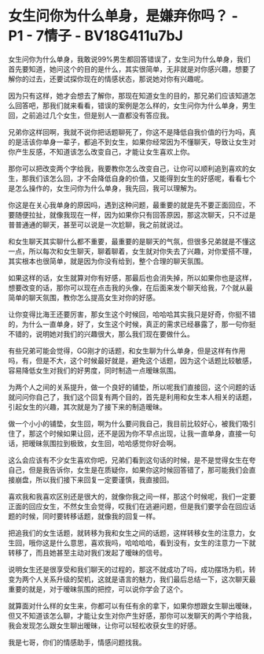 # 女生问你为什么单身，是嫌弃你吗？ - P1 - 7情子 - BV18G411u7bJ

女生问你为什么单身，我敢说99%男生都回答错误了，女生问为什么单身，我们首先要知道，她问这个的目的是什么，其实很简单，无非就是对你感兴趣，想要了解你的过去，还要试探你现在的情感状态，那说她对你有兴趣呢。

因为只有这样，她才会想去了解你，那现在知道女生的目的，那兄弟们应该知道怎么回答吧，那我们就来看看，错误的案例是怎么样的，女生问你为什么单身，男生回，之前追过几个女生，但是别人一直都没有答应我。

兄弟你这样回啊，我就不说你把话题聊死了，你这不是降低自我价值的行为吗，真的是活该你单身一辈子，都追不到女生，如果你经常因为不懂聊天，导致让女生对你产生反感，不知道该怎么改变自己，才能让女生喜欢上你。

那你可以把改变两个字给我，我要教你怎么改变自己，让你可以顺利追到喜欢的女生，那我们该怎么回，才不会降低自身的价值，又能得到女生的好感呢，看看七个是怎么操作的，女生问你为什么单身，我先回，我可以理解为。

你这是在关心我单身的原因吗，遇到这种问题，最重要的就是先不要正面回应，不要随便拉扯，就像我现在一样，因为如果你只有回答原因，那这次聊天，只不过是普普通通的聊天，甚至可以说是一次尬聊，我之前就说过。

和女生聊天其实聊什么都不重要，最重要的是聊天的气氛，但很多兄弟就是不懂这一点，所以每次和女生聊天，聊着聊着，女生就对你失去了兴趣，对你爱搭不理，其实根本也很简单，就是因为你没有给到，整个合理的聊天氛围。

如果这样的话，女生就算对你有好感，那最后也会消失掉，所以如果你也是这样，想要改变的话，那你可以现在点击我的头像，在后面来发个聊天给我，7个就从最简单的聊天氛围，教你怎么提高女生对你的好感。

让你变得比海王还要厉害，那女生这个时候回，哈哈哈其实我只是好奇，你挺不错的，为什么一直单身，好了，女生这个时候，真正的需求已经暴露了，那一句你挺不错的，说明她对我们的兴趣很大，那么我们现在要做什么。

有些兄弟可能会觉得，GG刚才的话题，和女生聊为什么单身，但是这样有作用吗，有，但是不大，这个时候最好就是，避免这个话题，因为这个话题比较敏感，容易降低女生对我们的好男度，同时制造一点暧昧氛围。

为两个人之间的关系提升，做一个良好的铺垫，所以呢我们直接回，这个问题的话就问问你自己了，我们这个回复有两个目的，首先是利用和女生本人相关的话题，引起女生的兴趣，其次就是为了接下来的制造暧昧。

做一个小小的铺垫，女生回，啊为什么要问我自己，我目前比较好心，被我们吸引住了，那这个时候如果让回，还不是因为你不早点出现，让我一直单身，直接一句话，把暧昧氛围拉到极致，女生回，哈哈感觉你好会啊。

这么会应该有不少女生喜欢你吧，兄弟们看到这句话的时候，是不是觉得女生在夸自己，但是我告诉你，女生是在质疑你，如果你这时候回答错了，那可能我们会直接崩盘，所以我们接下来回复一定要谨慎，我直接回。

喜欢我和我喜欢区别还是很大的，就像你我之间一样，那这个时候呢，我们一定要正面的回应女生，不然女生会觉得，哎我们在逃避问题，但是我们要学会在回应话题的时候，同时要转移话题，就像我的回复一样。

把追我们的女生话题，就转移为我和女生之间的话题，这样转移女生的注意力，女生回，哦你这是什么意思，喜欢我吗，哈哈哈哈，看到没有，女生的注意力一下就转移了，而且她甚至主动对我们发起了暧昧的信号。

说明女生还是很享受和我们聊天的过程的，那这不就成功了吗，成功摆场为机，转变为两个人关系升级的契机，这就是语言的魅力，我们最后总结一下，这次聊天最重要的就是，对于暧昧氛围的把控，可以说你学会了这个。

就算面对什么样的女生来，你都可以有任有余的拿下，如果你想跟女生聊出暧昧，但又不知道该怎么聊，才能让女生对你产生好感，那你可以发聊天的两个字给我，我会发现怎么跟女生聊出暧昧，让你可以轻松收获女生的好感。

我是七哥，你们的情感助手，情感问题找我。